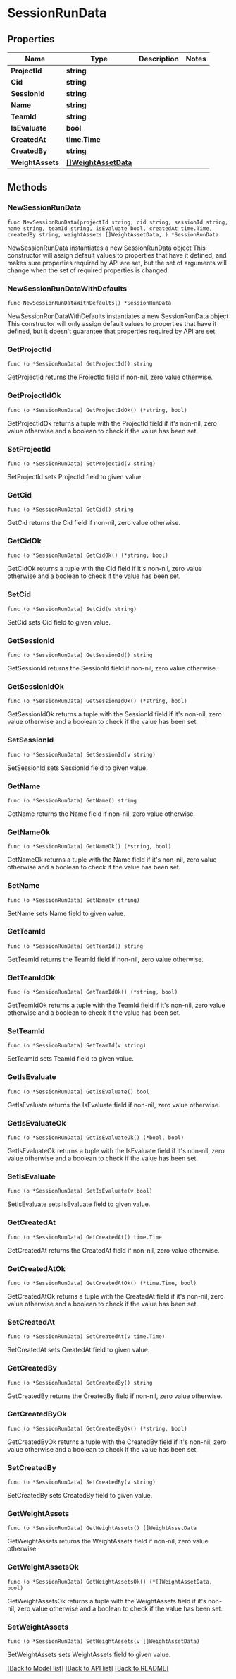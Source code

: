 # SessionRunData

## Properties

Name | Type | Description | Notes
------------ | ------------- | ------------- | -------------
**ProjectId** | **string** |  | 
**Cid** | **string** |  | 
**SessionId** | **string** |  | 
**Name** | **string** |  | 
**TeamId** | **string** |  | 
**IsEvaluate** | **bool** |  | 
**CreatedAt** | **time.Time** |  | 
**CreatedBy** | **string** |  | 
**WeightAssets** | [**[]WeightAssetData**](WeightAssetData.md) |  | 

## Methods

### NewSessionRunData

`func NewSessionRunData(projectId string, cid string, sessionId string, name string, teamId string, isEvaluate bool, createdAt time.Time, createdBy string, weightAssets []WeightAssetData, ) *SessionRunData`

NewSessionRunData instantiates a new SessionRunData object
This constructor will assign default values to properties that have it defined,
and makes sure properties required by API are set, but the set of arguments
will change when the set of required properties is changed

### NewSessionRunDataWithDefaults

`func NewSessionRunDataWithDefaults() *SessionRunData`

NewSessionRunDataWithDefaults instantiates a new SessionRunData object
This constructor will only assign default values to properties that have it defined,
but it doesn't guarantee that properties required by API are set

### GetProjectId

`func (o *SessionRunData) GetProjectId() string`

GetProjectId returns the ProjectId field if non-nil, zero value otherwise.

### GetProjectIdOk

`func (o *SessionRunData) GetProjectIdOk() (*string, bool)`

GetProjectIdOk returns a tuple with the ProjectId field if it's non-nil, zero value otherwise
and a boolean to check if the value has been set.

### SetProjectId

`func (o *SessionRunData) SetProjectId(v string)`

SetProjectId sets ProjectId field to given value.


### GetCid

`func (o *SessionRunData) GetCid() string`

GetCid returns the Cid field if non-nil, zero value otherwise.

### GetCidOk

`func (o *SessionRunData) GetCidOk() (*string, bool)`

GetCidOk returns a tuple with the Cid field if it's non-nil, zero value otherwise
and a boolean to check if the value has been set.

### SetCid

`func (o *SessionRunData) SetCid(v string)`

SetCid sets Cid field to given value.


### GetSessionId

`func (o *SessionRunData) GetSessionId() string`

GetSessionId returns the SessionId field if non-nil, zero value otherwise.

### GetSessionIdOk

`func (o *SessionRunData) GetSessionIdOk() (*string, bool)`

GetSessionIdOk returns a tuple with the SessionId field if it's non-nil, zero value otherwise
and a boolean to check if the value has been set.

### SetSessionId

`func (o *SessionRunData) SetSessionId(v string)`

SetSessionId sets SessionId field to given value.


### GetName

`func (o *SessionRunData) GetName() string`

GetName returns the Name field if non-nil, zero value otherwise.

### GetNameOk

`func (o *SessionRunData) GetNameOk() (*string, bool)`

GetNameOk returns a tuple with the Name field if it's non-nil, zero value otherwise
and a boolean to check if the value has been set.

### SetName

`func (o *SessionRunData) SetName(v string)`

SetName sets Name field to given value.


### GetTeamId

`func (o *SessionRunData) GetTeamId() string`

GetTeamId returns the TeamId field if non-nil, zero value otherwise.

### GetTeamIdOk

`func (o *SessionRunData) GetTeamIdOk() (*string, bool)`

GetTeamIdOk returns a tuple with the TeamId field if it's non-nil, zero value otherwise
and a boolean to check if the value has been set.

### SetTeamId

`func (o *SessionRunData) SetTeamId(v string)`

SetTeamId sets TeamId field to given value.


### GetIsEvaluate

`func (o *SessionRunData) GetIsEvaluate() bool`

GetIsEvaluate returns the IsEvaluate field if non-nil, zero value otherwise.

### GetIsEvaluateOk

`func (o *SessionRunData) GetIsEvaluateOk() (*bool, bool)`

GetIsEvaluateOk returns a tuple with the IsEvaluate field if it's non-nil, zero value otherwise
and a boolean to check if the value has been set.

### SetIsEvaluate

`func (o *SessionRunData) SetIsEvaluate(v bool)`

SetIsEvaluate sets IsEvaluate field to given value.


### GetCreatedAt

`func (o *SessionRunData) GetCreatedAt() time.Time`

GetCreatedAt returns the CreatedAt field if non-nil, zero value otherwise.

### GetCreatedAtOk

`func (o *SessionRunData) GetCreatedAtOk() (*time.Time, bool)`

GetCreatedAtOk returns a tuple with the CreatedAt field if it's non-nil, zero value otherwise
and a boolean to check if the value has been set.

### SetCreatedAt

`func (o *SessionRunData) SetCreatedAt(v time.Time)`

SetCreatedAt sets CreatedAt field to given value.


### GetCreatedBy

`func (o *SessionRunData) GetCreatedBy() string`

GetCreatedBy returns the CreatedBy field if non-nil, zero value otherwise.

### GetCreatedByOk

`func (o *SessionRunData) GetCreatedByOk() (*string, bool)`

GetCreatedByOk returns a tuple with the CreatedBy field if it's non-nil, zero value otherwise
and a boolean to check if the value has been set.

### SetCreatedBy

`func (o *SessionRunData) SetCreatedBy(v string)`

SetCreatedBy sets CreatedBy field to given value.


### GetWeightAssets

`func (o *SessionRunData) GetWeightAssets() []WeightAssetData`

GetWeightAssets returns the WeightAssets field if non-nil, zero value otherwise.

### GetWeightAssetsOk

`func (o *SessionRunData) GetWeightAssetsOk() (*[]WeightAssetData, bool)`

GetWeightAssetsOk returns a tuple with the WeightAssets field if it's non-nil, zero value otherwise
and a boolean to check if the value has been set.

### SetWeightAssets

`func (o *SessionRunData) SetWeightAssets(v []WeightAssetData)`

SetWeightAssets sets WeightAssets field to given value.



[[Back to Model list]](../README.md#documentation-for-models) [[Back to API list]](../README.md#documentation-for-api-endpoints) [[Back to README]](../README.md)


